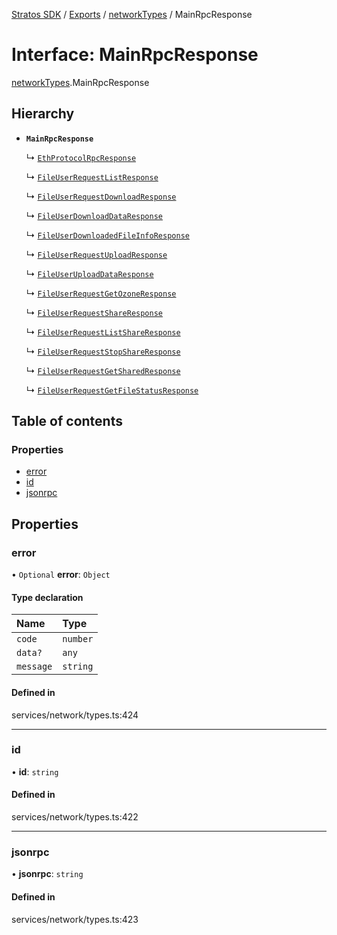 [Stratos SDK](../README.md) / [Exports](../modules.md) / [networkTypes](../modules/networkTypes.md) / MainRpcResponse

# Interface: MainRpcResponse

[networkTypes](../modules/networkTypes.md).MainRpcResponse

## Hierarchy

- **`MainRpcResponse`**

  ↳ [`EthProtocolRpcResponse`](networkTypes.EthProtocolRpcResponse.md)

  ↳ [`FileUserRequestListResponse`](networkTypes.FileUserRequestListResponse.md)

  ↳ [`FileUserRequestDownloadResponse`](networkTypes.FileUserRequestDownloadResponse.md)

  ↳ [`FileUserDownloadDataResponse`](networkTypes.FileUserDownloadDataResponse.md)

  ↳ [`FileUserDownloadedFileInfoResponse`](networkTypes.FileUserDownloadedFileInfoResponse.md)

  ↳ [`FileUserRequestUploadResponse`](networkTypes.FileUserRequestUploadResponse.md)

  ↳ [`FileUserUploadDataResponse`](networkTypes.FileUserUploadDataResponse.md)

  ↳ [`FileUserRequestGetOzoneResponse`](networkTypes.FileUserRequestGetOzoneResponse.md)

  ↳ [`FileUserRequestShareResponse`](networkTypes.FileUserRequestShareResponse.md)

  ↳ [`FileUserRequestListShareResponse`](networkTypes.FileUserRequestListShareResponse.md)

  ↳ [`FileUserRequestStopShareResponse`](networkTypes.FileUserRequestStopShareResponse.md)

  ↳ [`FileUserRequestGetSharedResponse`](networkTypes.FileUserRequestGetSharedResponse.md)

  ↳ [`FileUserRequestGetFileStatusResponse`](networkTypes.FileUserRequestGetFileStatusResponse.md)

## Table of contents

### Properties

- [error](networkTypes.MainRpcResponse.md#error)
- [id](networkTypes.MainRpcResponse.md#id)
- [jsonrpc](networkTypes.MainRpcResponse.md#jsonrpc)

## Properties

### error

• `Optional` **error**: `Object`

#### Type declaration

| Name | Type |
| :------ | :------ |
| `code` | `number` |
| `data?` | `any` |
| `message` | `string` |

#### Defined in

services/network/types.ts:424

___

### id

• **id**: `string`

#### Defined in

services/network/types.ts:422

___

### jsonrpc

• **jsonrpc**: `string`

#### Defined in

services/network/types.ts:423
